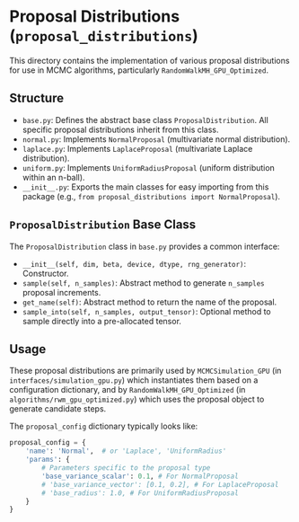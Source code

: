 # Proposal Distributions (`proposal_distributions`)

This directory contains the implementation of various proposal distributions for use in MCMC algorithms, particularly `RandomWalkMH_GPU_Optimized`.

## Structure

-   `base.py`: Defines the abstract base class `ProposalDistribution`. All specific proposal distributions inherit from this class.
-   `normal.py`: Implements `NormalProposal` (multivariate normal distribution).
-   `laplace.py`: Implements `LaplaceProposal` (multivariate Laplace distribution).
-   `uniform.py`: Implements `UniformRadiusProposal` (uniform distribution within an n-ball).
-   `__init__.py`: Exports the main classes for easy importing from this package (e.g., `from proposal_distributions import NormalProposal`).

## `ProposalDistribution` Base Class

The `ProposalDistribution` class in `base.py` provides a common interface:

-   `__init__(self, dim, beta, device, dtype, rng_generator)`: Constructor.
-   `sample(self, n_samples)`: Abstract method to generate `n_samples` proposal increments.
-   `get_name(self)`: Abstract method to return the name of the proposal.
-   `sample_into(self, n_samples, output_tensor)`: Optional method to sample directly into a pre-allocated tensor.

## Usage

These proposal distributions are primarily used by `MCMCSimulation_GPU` (in `interfaces/simulation_gpu.py`) which instantiates them based on a configuration dictionary, and by `RandomWalkMH_GPU_Optimized` (in `algorithms/rwm_gpu_optimized.py`) which uses the proposal object to generate candidate steps.

The `proposal_config` dictionary typically looks like:
```python
proposal_config = {
    'name': 'Normal',  # or 'Laplace', 'UniformRadius'
    'params': {
        # Parameters specific to the proposal type
        'base_variance_scalar': 0.1, # For NormalProposal
        # 'base_variance_vector': [0.1, 0.2], # For LaplaceProposal
        # 'base_radius': 1.0, # For UniformRadiusProposal
    }
}
``` 